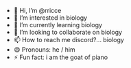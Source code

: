 - 👋 Hi, I’m @rricce
- 👀 I’m interested in biology
- 🌱 I’m currently learning biology
- 💞️ I’m looking to collaborate on biology
- 📫 How to reach me discord?... biology
- 😄 Pronouns: he / him
- ⚡ Fun fact: i am the goat of piano

<!---
rricce/rricce is a ✨ special ✨ repository because its `README.md` (this file) appears on your GitHub profile.
You can click the Preview link to take a look at your changes.
--->
